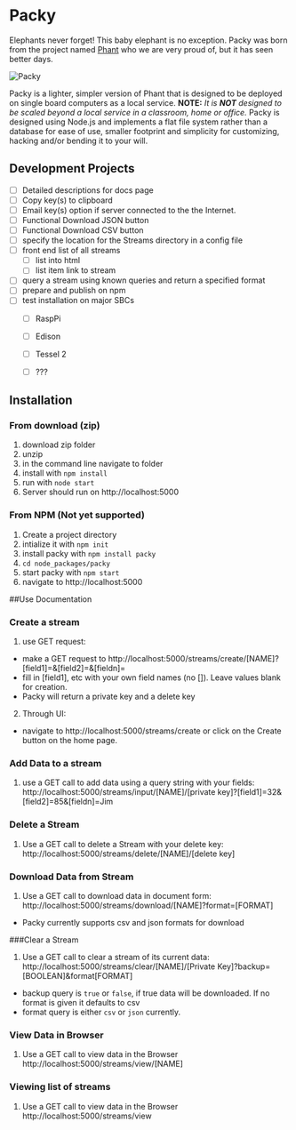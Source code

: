 # Packy

Elephants never forget! This baby elephant is no exception. Packy was born from the project named [Phant](https://www.npmjs.com/package/phant) who we are very proud of, but it has seen better days.

![Packy](http://media.oregonlive.com/portland_impact/photo/packy4jpg-f24c15270bcf002e.jpg)

 Packy is a lighter, simpler version of Phant that is designed to be deployed on single board computers as a local service. **NOTE:** _It is **NOT** designed to be scaled beyond a local service in a classroom, home or office._ Packy is designed using Node.js and implements a flat file system rather than a database for ease of use, smaller footprint and simplicity for customizing, hacking and/or bending it to your will.


## Development Projects
- [ ] Detailed descriptions for docs page
- [ ] Copy key(s) to clipboard
- [ ] Email key(s) option if server connected to the the Internet.
- [ ] Functional Download JSON button
- [ ] Functional Download CSV button
- [ ] specify the location for the Streams directory in a config file
- [ ] front end list of all streams
    - [ ] list into html
    - [ ] list item link to stream
- [ ] query a stream using known queries and return a specified format
- [ ] prepare and publish on npm
- [ ] test installation on major SBCs
    - [ ] RaspPi
    - [ ] Edison
    - [ ] Tessel 2
    - [ ] ???


## Installation
### From download (zip)
1. download zip folder
2. unzip
3. in the command line navigate to folder
4. install with `npm install`
5. run with `node start`
6. Server should run on http://localhost:5000

### From NPM (Not yet supported)
1. Create a project directory
2. intialize it with `npm init`
3. install packy with `npm install packy`
4. `cd node_packages/packy`
5. start packy with `npm start`
6. navigate to http://localhost:5000

##Use Documentation
### Create a stream

1. use GET request:
  - make a GET request to http://localhost:5000/streams/create/[NAME]?[field1]=&[field2]=&[fieldn]=
  - fill in [field1], etc with your own field names (no []). Leave values blank for creation.
  - Packy will return a private key and a delete key

2. Through UI:
  - navigate to http://localhost:5000/streams/create or click on the Create button on the home page.

### Add Data to a stream
1. use a GET call to add data using a query string with your fields: http://localhost:5000/streams/input/[NAME]/[private key]?[field1]=32&[field2]=85&[fieldn]=Jim

### Delete a Stream
1. Use a GET call to delete a Stream with your delete key:
http://localhost:5000/streams/delete/[NAME]/[delete key]

### Download Data from Stream
1. Use a GET call to download data in document form:
http://localhost:5000/streams/download/[NAME]?format=[FORMAT]

- Packy currently  supports csv and json formats for download

###Clear a Stream
1. Use a GET call to clear a stream of its current data:
http://localhost:5000/streams/clear/[NAME]/[Private Key]?backup=[BOOLEAN]&format[FORMAT]

- backup query is `true` or `false`, if true data will be downloaded. If no format is given it defaults to csv
- format query is either `csv` or `json` currently.

### View Data in Browser
1. Use a GET call to view data in the Browser
http://localhost:5000/streams/view/[NAME]

### Viewing list of streams
1. Use a GET call to view data in the Browser
http://localhost:5000/streams/view
